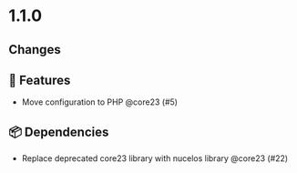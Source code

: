 # 1.1.0

## Changes

## 🚀 Features

- Move configuration to PHP @core23 (#5)

## 📦 Dependencies

- Replace deprecated core23 library with nucelos library @core23 (#22)

